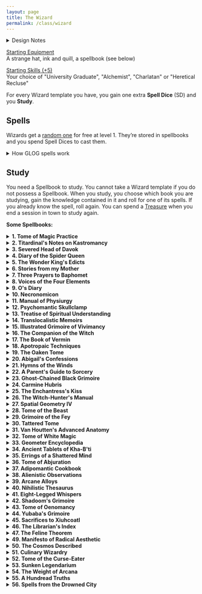 ```yaml
---
layout: page
title: The Wizard
permalink: /class/wizard
---
```


<details markdown="1">
<summary>Design Notes</summary> 
Inspired by my templateless [Priest](/class/priest) class, I wanted to deconstruct the GLOG wizard into more endible bites for my players. This version does that by focusing on one concept only: spellbooks. It's also designed to easily blend with the exploration aspect of the game by allowing me to add spellbooks to dungeon loots and make them instantly desirable even if the party's wizard already has one. Most of all, it's my homage to what drew me to the GLOG to begin with: the litteral hundreds of wizards classes! Most of the spellbooks described bellow are direct conversions from my favourites among them.

So how is this wizard different from the aforementioned priest? It sure does look identical! Well no. First, the wizard gains SD every level and can do whatever it wants with them, while the priest gains SD each time it matches a certain condition and can only cast each of its spells once per day. Second, the priest chooses a new sacrament every level, a wizard is stuck with its starting spellbook unless it finds new ones in its adventures. The wizard can also spend Treasures to study more spells even when they are not leveling up. In the end, the priest will have fewer spells, but a potentially unlimied amount of spell dices, while the wizard will have 4 spell dices and a potentially unlimited amount of spells. Multiclassing as a Priest and a Wizard is heretical. 
</details>

<ins>Starting Equipment</ins><br>
A strange hat, ink and quill, a spellbook (see below)

<ins>Starting Skills (+5)</ins><br>
Your choice of "University Graduate", "Alchemist", "Charlatan" or "Heretical Recluse"

For every Wizard template you have, you gain one extra **Spell Dice** (SD) and you **Study**.

## Spells
Wizards get a [random one](/list/spells) for free at level 1. They’re stored in spellbooks and you spend Spell Dices to cast them.
<details markdown="1">
<summary>How GLOG spells work</summary> 
<ins>Spell Dice (SD)</ins><br>
You get 1 per Wizard template. They are D6s. 

Whenever you cast a spell, you choose how many SD to invest into it. The result of the spell depends on the number of [dice] and their [sum]. 

If a SD rolls a 1, 2 or 3, you don’t lose it. Otherwise, you lose it until you get a night of sleep. You can’t cast without SD.

Every time you roll doubles you get closer to *Catastrophe*.

<ins>Catastrophe</ins><br>
Every time you roll doubles you gain 1 *Doom Point*. Roll a D20. If you roll equal or below your doom score, you trigger a catastrophe. They will end your wizardly career if you don’t quest to avoid your doom.
</details>

## Study
You need a Spellbook to study. You cannot take a Wizard template if you do not possess a Spellbook. When you study, you choose which book you are studying, gain the knowledge contained in it and roll for one of its spells. If you already know the spell, roll again. You can spend a [Treasure](/2020/11/10/extra-rules/#treasures) when you end a session in town to study again.

**Some Spellbooks:**

<details markdown="1">
<summary><b>1. Tome of Magic Practice</b></summary> 
&nbsp;&nbsp;&nbsp;&nbsp;&nbsp; *A mass-produced folio with chipped edges passed-down by students.*
- You receive an official licence to practice magic in public.
- You can create candlelight from your fingertip.
- Roll 1D4, you gain the following spell: 1. [Maleficence](/2020/11/13/maleficence/), 2. [Second Sight](/2020/11/12/second-sight/), 3. [Shroud](/2020/11/13/shroud/), 4. [Thaumaturgy](/2020/11/13/thaumaturgy/)
</details>

<details markdown="1">
<summary><b>2. Titardinal's Notes on Kastromancy</b></summary> 
&nbsp;&nbsp;&nbsp;&nbsp;&nbsp; *Loosely-bound notes and floor plans with love poems written in the margins.*
- Holds the deed of an abandonned tower.
- For each time you studied this book, you can recreate a dungeon trap you have overcome in a building you own.
- Roll 1D4, you gain the following spell: 1. [Kastromancy](/2020/11/13/kastromancy/), 2. [Portal](/2020/11/13/portal/), 3. [Possess Castle](/2020/11/13/possess-castle/), 4. [Voluminous Equivalence](/2020/11/13/voluminous-equivalence/)
###### *of [Sky-Blind Spire](http://blog.trilemma.com/2016/04/the-sky-blind-spire.html) fame.*
</details>

<details markdown="1">
<summary><b>3. Severed Head of Davok</b></summary> 
&nbsp;&nbsp;&nbsp;&nbsp;&nbsp; *Cumbersome, horrible and grey. Like human features on an elephant's skull.*
- You can feed a follower to Davok and gain a bonus SD on a future spellcasting of your choice.
- You can cause blood or other bodily fluids to appear on things by touching them. You can delay this appearance for up to an hour.
- Roll 1D4, you gain the following spell: 1. [Call of the Rat](/2020/11/12/call-of-the-animal/), 2. [Miasma](/2020/11/12/miasma/), 3. [Petition](/2020/11/12/petition/), 4. [Pyrokinesis](/2020/11/13/pyrokinesis/)
###### *of [Lair of the Lamb](http://goblinpunch.blogspot.com/2020/04/lair-of-lamb-final.html) fame.*
</details>

<details markdown="1">
<summary><b>4. Diary of the Spider Queen</b></summary> 
&nbsp;&nbsp;&nbsp;&nbsp;&nbsp; *Semi-transluscent pages bound in black chitin. The text is embroidered*
- You can speak with spiders.
- Each time you study this book, you can produce a new silk piece of clothing that can double as a small mundane object of your choice.
- Roll 1D4, you gain the following spell: 1. [Arachnomorph](/2020/11/12/animorph/), 2. [Bestow Spider Aspect](/2020/11/12/bestow-aspect/), 3. [Tarantella](/2020/11/12/tanrantella/), 4. [Web](/2020/11/12/web/)
###### *Inspired by [Marvels & Malisons](https://www.drivethrurpg.com/product/211911/Marvels--Malisons)'s Arachnomorphosis.*
</details>

<details markdown="1">
<summary><b>5. The Wonder King's Edicts</b></summary> 
&nbsp;&nbsp;&nbsp;&nbsp;&nbsp; *Three slabs of pink marble engraved in tiny faded cuneiform.*
- You have learned to smell and detect the subtle fragrances of curses.
- For each time you studied this book, you can trap a curse you have overcome in a clay tablet. Breaking the tablet releases the curse.
- Roll 1D4, you gain the following spell: 1. [Amulet of the Open Hand](/2020/11/13/amulet-of-the-open-hand/), 2. [Heka Mirror](/2020/11/13/heka-mirror/), 3. [Seal of Retribution](/2020/11/13/seal-of-retribution/), 4. [Seal of the Wonder King](/2020/11/13/seal-of-the-wonder-king/)
###### *Inspired by [Marvels & Malisons](https://www.drivethrurpg.com/product/211911/Marvels--Malisons)'s Apotropaism.*
</details>

<details markdown="1">
<summary><b>6. Stories from my Mother</b></summary> 
&nbsp;&nbsp;&nbsp;&nbsp;&nbsp; *Painted geese, children and frogs illustrate the cover. Pocket sized.*
- You become [skilled](/2020/11/09/base-rules/#stats--skills) (+5) in "Cooking".
- Each time you study this book, you learn the location of a hidden cabin in an area of your choice. One of Mother's friends lives there and can provide shelter and trade potions.
- Roll 1D4, you gain the following spell: 1. [Sky-Blind Curse](/2020/11/13/curse-of-sky-blindness/), 2. [Steeped Stones](/2020/11/13/steeped-stones/), 3. [Tune of the Yondkin](/2020/11/13/tune-of-the-yondkind/), 4. [Witchmark](/2020/11/13/witchmark/)
###### *Inspired by [Marvels & Malisons](https://www.drivethrurpg.com/product/211911/Marvels--Malisons)'s Cunning Craft.*
</details>

<details markdown="1">
<summary><b>7. Three Prayers to Baphomet</b></summary> 
&nbsp;&nbsp;&nbsp;&nbsp;&nbsp; *Dark leather bound in bronze. Penned in blood.*
- You can speak backward, a language only understood by exorcists and divine creatures.
- Each time you study this book, increase any of your skills by 2, or become skilled (+5) in a skill you don't know. However, any time your roll a 6 on any dice, you take 2 points of damage.
- Roll 1D4, you gain the following spell: 1. [Circle of Protection](/2020/11/12/circle-of-protection/), 2. [Conjure](/2020/11/12/conjure/), 3. [Death Contract](/2020/11/12/death-contract/), 4. [Petition](/2020/11/12/petition/)
###### *Inspired by [Wonders & Wickedness](https://www.drivethrurpg.com/product/145647/Wonder--Wickedness)'s Diabolism.*
</details>

<details markdown="1">
<summary><b>8. Voices of the Four Elements</b></summary> 
&nbsp;&nbsp;&nbsp;&nbsp;&nbsp; *Adorned with four gems, its cover is made of gold.*
- You can politely ask dirt and water to leave clothes and hair, and can play wind instruments from afar.
- Each time you study this book, you increase your unarmored movement speed by 1 (up to 10).
- Roll 1D4, you gain the following spell: 1. [Pyrokinesis](/2020/11/13/pyrokinesis/), 2. [Rockspeech](/2020/11/13/rockspeech/), 3. [Seduce Water](/2020/11/13/seduce-water/), 4. [Stormspeech](/2020/11/13/stormspeech/)
###### *Inspired by [Wonders & Wickedness](https://www.drivethrurpg.com/product/145647/Wonder--Wickedness)'s Elementalism.*
</details>

<details markdown="1">
<summary><b>9. O's Diary</b></summary> 
&nbsp;&nbsp;&nbsp;&nbsp;&nbsp; *Elegant in its lack of features. Brown leather. Locked.*
- You become [skilled](/2020/11/09/base-rules/#stats--skills) (+5) in "Ropes".
- Each time you study this book, you find new ways to attach objects to you and gain 1 inventory slot.
- Roll 1D4, you gain the following spell: 1. [A Rope Is Always Handy](/2020/11/13/a-rope-is-always-handy/), 2. [Length of a String](/2020/11/13/lenght-of-a-string/), 3. [Rope Bind](/2020/11/13/rope-bind/), 4. [The Rope Trick](/2020/11/13/the-rope-trick/)
###### *Inspired by [Marvels & Malisons](https://www.drivethrurpg.com/product/211911/Marvels--Malisons)'s Rope Tricks.*
</details>

<details markdown="1">
<summary><b>10. Necronomicon</b></summary> 
&nbsp;&nbsp;&nbsp;&nbsp;&nbsp; *Obviously bound in human skin. Held shut by a skeletal hand.*
- Getting wounded does not make you fall unconscious. Medical care does not heal your Wounds.
- Each time you study this book, you remove 5 wounds from yourself.
- Roll 1D4, you gain the following spell: 1. [Death's Scythe](/2020/11/13/deaths-scythe/), 2. [Lichcrat](/2020/11/13/lichcraft/), 3. [Soul Transfer](/2020/11/13/souls-transfer/), 4. [Transmigration](/2020/11/13/transmigration/)
###### *Inspired by [Wonders & Wickedness](https://www.drivethrurpg.com/product/145647/Wonder--Wickedness)'s Necromancy.*
</details>

<details markdown="1">
<summary><b>11. Manual of Physiurgy</b></summary> 
&nbsp;&nbsp;&nbsp;&nbsp;&nbsp; *Compiled by generations of midwives. Smells sweet.*
- You receive an official licence to practice medicine.
- For each time you studied this book, you can succeed on one roll to help stabilize a [dying friend](/2020/11/09/base-rules/#dying--healing).
- Roll 1D4, you gain the following spell: 1. [Milk and Honey](/2020/11/13/milk-and-honey/), 2. [Poppy's Milk](/2020/11/13/poppys-milk/), 3. [Potpourri](/2020/11/13/potpourri/), 4. [Salvific Apport](/2020/11/13/salvific-apport/)
###### *Inspired by [Marvels & Malisons](https://www.drivethrurpg.com/product/211911/Marvels--Malisons)'s Physiurgy.*
</details>

<details markdown="1">
<summary><b>12. Psychomantic Skullclamp</b></summary> 
&nbsp;&nbsp;&nbsp;&nbsp;&nbsp; *Metallic and cold headband. Text projected in the mind.*
- You can communicate telepathically with people you can see. Works one way only.
- Each time you study this book, choose a mundane item in your inventory. You can create an invisible, psychic, remotely controled version of it once per day for 10 minutes.
- Roll 1D4, you gain the following spell: 1. [Command](/2020/11/13/command/), 2. [Comprehension](/2020/11/13/comprehension/), 3. [Fascinating Gaze](/2020/11/13/fascinating-gaze/), 4. [Telekinetic Burst](/2020/11/13/telekinetic-burst/)
###### *Inspired by [Wonders & Wickedness](https://www.drivethrurpg.com/product/145647/Wonder--Wickedness)'s Psychomancy.*
</details>

<details markdown="1">
<summary><b>13. Treatise of Spiritual Understanding</b></summary> 
&nbsp;&nbsp;&nbsp;&nbsp;&nbsp; *Salmon-pink and trimmed in irridescent metal. Perfectly square.*
- You sleep your eyes open.
- For each time you studied this book, you gain one extra SD while you are drugged or poisoned.
- Roll 1D4, you gain the following spell: 1. [Astral Projection](/2020/11/13/astral-projection/), 2. [Conduit](/2020/11/13/conduit/), 3. [Reality Shift](/2020/11/13/reality-shift/), 4. [Second Sight](/2020/11/12/second-sight/)
###### *Inspired by [Wonders & Wickedness](https://www.drivethrurpg.com/product/145647/Wonder--Wickedness)'s Spiritualism.*
</details>

<details markdown="1">
<summary><b>14. Translocalistic Memoirs</b></summary> 
&nbsp;&nbsp;&nbsp;&nbsp;&nbsp; *The size of a medallion. Opens as big as a grimoire.*
- You know from sight if a portal leads neardby, far, or another dimension.
- Each time you study this book, note the location. You can make a 1 hour ritual to teleport you and your party back there once as long as you all hold hands.
- Roll 1D4, you gain the following spell: 1. [Transmit Breath](/2020/11/13/transmit-breath/), 2. [Revisitation](/2020/11/13/revisitation/), 3. [Recall](/2020/11/13/recall/), 4. [Spatial Coincidence](/2020/11/13/spatial-coincidence/)
###### *Inspired by [Wonders & Wickedness](https://www.drivethrurpg.com/product/145647/Wonder--Wickedness)'s Translocation.*
</details>

<details markdown="1">
<summary><b>15. Illustrated Grimoire of Vivimancy</b></summary> 
&nbsp;&nbsp;&nbsp;&nbsp;&nbsp; *A frog's skin is stretched across the cover. Crudely bound.*
- You become [skilled](/2020/11/09/base-rules/#stats--skills) (+5) in "Biology".
- For each time you studied this book, if you have a pet, you can give it a feature from another mundane animal.
- Roll 1D4, you gain the following spell: 1. [Genoplasm](/2020/11/13/genoplasm/), 2. [Totem](/2020/11/13/totem/), 3. [Transcendence](/2020/11/13/transcendence/), 4. [Vitalize](/2020/11/13/vitalize/)
###### *Inspired by [Wonders & Wickedness](https://www.drivethrurpg.com/product/145647/Wonder--Wickedness)'s Vivimancy.*
</details>

<details markdown="1">
<summary><b>16. The Companion of the Witch</b></summary> 
&nbsp;&nbsp;&nbsp;&nbsp;&nbsp; *Two cat eyes open from the cover when the book is held.*
- Roll a [random spell](/list/spells). It becomes your sentient familiar in the shape of any tiny creature you like. That creature is now part of your entourage and can cast itself with 1SD once per Day. You dont know the spell yourself, but you can always lend some of your SD to your familiar to boost its power. Be careful! You share your Doom points with it. <br><br>Your familiar has 1 HP per Magic User template you have and is immune to one type of damage of your choice. Its stats are similar to a cat’s. When you create it, you decide if it will be able to breathe under water, fly, or use objects. If your familiar would die, your spell is lost forever, but you can create a new familiar after a full night of rest.
</details>

<details markdown="1">
<summary><b>17. The Book of Vermin</b></summary> 
&nbsp;&nbsp;&nbsp;&nbsp;&nbsp; *Rotten and stained. Cockroaches crawl out of its pages.*
- You can send an insect to investigate an adjacent room even through locked doors. It will come back 10 minutes later with a sensory description of the floor.
- Each time you study this book, you can add a small swarm of vermin in your inventory. It cant fight but will obey you.
- Roll 1D4, you gain the following spell: 1. [Cordiceps Apotheosis](/2020/11/12/cordiceps-apotheosis/), 2. [Silky Spinneret](/2020/11/12/silky-spinneret/), 3. [Venomous Fangs](/2020/11/12/venomous-fangs/), 4. [Call of the Maggots](/2020/11/12/call-of-the-animal/)
###### *Inspired by [Marvels & Malisons](https://www.drivethrurpg.com/product/211911/Marvels--Malisons)'s Arachnomorphosis.*
</details>

<details markdown="1">
<summary><b>18. Apotropaic Techniques
</b></summary> 
&nbsp;&nbsp;&nbsp;&nbsp;&nbsp; *Dedicaced to Bilfred who just wouldn't die.*
- You can give yourself Doom Points to modify a D20 roll by the same amount.
- Each time you study this book, you lose 2 Doom Point.
- Roll 1D4, you gain the following spell: 1. [Karmic Retribution](/2020/11/13/karmic-retribution/), 2. [Scapegoat](/2020/11/13/scapegoat/), 3. [The Ten Wards](/2020/11/13/the-ten-wards/), 4. [Writ of the Underworld](/2020/11/13/writ-of-the-underworld/)
###### *Inspired by [Marvels & Malisons](https://www.drivethrurpg.com/product/211911/Marvels--Malisons)'s Apotropaism.*
</details>

<details markdown="1">
<summary><b>19. The Oaken Tome
</b></summary> 
&nbsp;&nbsp;&nbsp;&nbsp;&nbsp; *Cover of bark. Pages of woven leaves.*
- You can revitalize 1 square foot of plants per hour.
- Each time you study this book, choose an animal species. Animals of that type wont attack you anymore except in self defense.
- Roll 1D4, you gain the following spell: 1. [Bramble Burrow](/2020/11/13/bramble-burrow/), 2. [Druidcraft](/2020/11/13/druidcraft/), 3. [Old Rune](/2020/11/13/old-rune/), 4. [Floral Salvage](/2020/11/13/floral-salvage/)
###### *Inspired by [Wonders & Wickedness](https://www.drivethrurpg.com/product/145647/Wonder--Wickedness) and the [Elf from Coins & Scrolls](https://coinsandscrolls.blogspot.com/2017/05/osr-elves-and-elf-wizards.html).*
</details>

<details markdown="1">
<summary><b>20. Abigail's Confessions
</b></summary> 
&nbsp;&nbsp;&nbsp;&nbsp;&nbsp; *Burned like its author, yet somewhat still readable.*
- You cannot be burned by flames smaller than a bonfire.
- Each time you study this book, choose a sin. No mortal can see that sin in your personality.
- Roll 1D4, you gain the following spell: 1. [Bind](/2020/11/12/bind/), 2. [Illusion of Youth](/2020/11/12/illusion-of-youth/), 3. [Red Hands of Wrath](/2020/11/12/red-hands-of-wrath/), 4. [Zizanny](/2020/11/12/zizanny/)
###### *Inspired by [Wonders & Wickedness](https://www.drivethrurpg.com/product/145647/Wonder--Wickedness)'s Diabolism and the Warlock from [Oblidisideryptch](https://oblidisideryptch.blogspot.com/2019/03/osr-class-warlock.html).*
</details>

<details markdown="1">
<summary><b>21. Hymns of the Winds
</b></summary> 
&nbsp;&nbsp;&nbsp;&nbsp;&nbsp; *Pale blue. Its pages scatter to the winds while open yet find their way back in when you close it.*
- You can push objects not heavier than a helmet from afar.
- For each time you studied this book, you can avoid one encounter of your choice while piloting a wind-powered vehicle.
- Roll 1D4, you gain the following spell: 1. [Chariot of Air](/2020/11/13/chariot-of-air/), 2. [Stormspeech](/2020/11/13/stormspeech/), 3. [Wind Barrier](/2020/11/13/wind-barrier/), 4. [Wind Salvation](/2020/11/13/wind-salvation/)
###### *Inspired by [Wonders & Wickedness](https://www.drivethrurpg.com/product/145647/Wonder--Wickedness)'s Elementalism.*
</details>

<details markdown="1">
<summary><b>22. A Parent's Guide to Sorcery
</b></summary> 
&nbsp;&nbsp;&nbsp;&nbsp;&nbsp; *Dark blue linen cover. The author is disillusioned.*
- You can clean 5 square feet instantly every 10 minutes.
- Each time you study this book, choose an object or a creature not bigger than a small children. It is protected from harm as long as it is in your inventory.
- Roll 1D4, you gain the following spell: 1. [Pack Neatly](/2020/11/13/pack-neatly/), 2. [Pinky Knot](/2020/11/13/pinky-knot/), 3. [The Cat's Cradle](/2020/11/13/the-cats-cradle/), 4. [Universal Knot](/2020/11/13/universal-knot/)
###### *Inspired by [Marvels & Malisons](https://www.drivethrurpg.com/product/211911/Marvels--Malisons)'s Rope Tricks.*
</details>

<details markdown="1">
<summary><b>23. Ghost-Chained Black Grimoire</b></summary> 
&nbsp;&nbsp;&nbsp;&nbsp;&nbsp; *Dedicated to Shadrakul's post-mortem apprentice.*
- You can interrogate the spirit of a creature who died after the last dawn. It will answer 4 different questions, none will make sense.
- Each time you study this book, the number of answers that will make sense when you interrogate a spirit increases by 1.
- Roll 1D4, you gain the following spell: 1. [Death Mask](/2020/11/13/death-mask/), 2. [Finger of Death](/2020/11/13/finger-of-death/), 3. [Ghost Orchestra](/2020/11/13/ghost-orchestra/), 4. [Occult Consultation](/2020/11/13/occult-consultation/)
###### *Inspired by [Wonders & Wickedness](https://www.drivethrurpg.com/product/145647/Wonder--Wickedness) and the [Lair of the Lamb](http://goblinpunch.blogspot.com/2020/04/lair-of-lamb-final.html).*
</details>

<details markdown="1">
<summary><b>24. Carmine Hubris</b></summary> 
&nbsp;&nbsp;&nbsp;&nbsp;&nbsp; *Black velvet. Opened by wiping a droplet of blood on it.*
- You can shape blood like clay.
- Each time you study this book, increase your HP by 1.
- Roll 1D4, you gain the following spell: 1. [Blood Scabbard](/2020/11/13/blood-scabbard/), 2. [Death unto Life](/2020/11/13/death-unto-life/), 3. [Last Oath](/2020/11/13/last-oath/), 4. [Vascular Draining](/2020/11/13/vascular-draing/)
###### *Inspired by [Marvels & Malisons](https://www.drivethrurpg.com/product/211911/Marvels--Malisons)'s Physiurgy.*
</details>

<details markdown="1">
<summary><b>25. The Enchantress's Kiss</b></summary> 
&nbsp;&nbsp;&nbsp;&nbsp;&nbsp; *A golden snake crawls elegantly on its red velvet cover.*
- You can change your features at will superficially. This effect cannot go beyond what makeup and a wig could do.
- Each time you study this book, gain a new [follower](https://coinsandscrolls.blogspot.com/2017/06/osr-table-of-camp-followers.html).
- Roll 1D4, you gain the following spell: 1. [Bewitch](/2020/11/13/bewitch/), 2. [Dust of the Sandman](/2020/11/13/dust-of-the-sandman/), 3. [Empathic Vessel](/2020/11/13/empathic-vessel/), 4. [Hallucinogenesis](/2020/11/13/hallucinogenesis/)
###### *Inspired by [Wonders & Wickedness](https://www.drivethrurpg.com/product/145647/Wonder--Wickedness)'s Psychomancy.*
</details>

<details markdown="1">
<summary><b>26. The Witch-Hunter's Manual</b></summary> 
&nbsp;&nbsp;&nbsp;&nbsp;&nbsp; *Heavy, reinforced with cold iron, covered in wards.*
- You can trade wizard heads in exchange for a [Valuables and Treasure](/2020/11/10/extra-rules/#treasures) in town.
- Each time you study this book, you gain the location of a mad wizard.
- Roll 1D4, you gain the following spell: 1. [Etheral Boundary](/2020/11/13/ethereal-boundary/), 2. [Hekaphage](/2020/11/13/hekaphage/), 3. [Plasmic Key](/2020/11/13/plasmic-key/), 4. [Second Sight](/2020/11/12/second-sight/)
###### *Inspired by [Wonders & Wickedness](https://www.drivethrurpg.com/product/145647/Wonder--Wickedness)'s Spiritualism.*
</details>

<details markdown="1">
<summary><b>27. Spatial Geometry IV</b></summary> 
&nbsp;&nbsp;&nbsp;&nbsp;&nbsp; *Dodecahedron that unfolds in block.*
- You can draw things in the air with your finger. The drawing lasts 10 minutes.
- Each time you study this book, choose a mundane object in your inventory, you can fold it magically into a tiny size that doesnt take space.
- Roll 1D4, you gain the following spell: 1. [Disconnection](/2020/11/13/disconnection/), 2. [Levitation](/2020/11/13/levitation/), 3. [Sturdy Circle](/2020/11/13/sturdy-circle/), 4. [Fold Space](/2020/11/13/fold-space/)
###### *Inspired by [Wonders & Wickedness](https://www.drivethrurpg.com/product/145647/Wonder--Wickedness)'s Translocation.*
</details>

<details markdown="1">
<summary><b>28. Tome of the Beast</b></summary> 
&nbsp;&nbsp;&nbsp;&nbsp;&nbsp; *Furry and toothy. Growls when touched.*
- Your unarmed strike inflicts 1D4 damage.
- Each time you study this book, choose a creature species. You can smell it.
- Roll 1D4, you gain the following spell: 1. [Bloodlust](/2020/11/13/bloodlust/), 2. [Indolence](/2020/11/13/indolence/), 3. [Quickening](/2020/11/13/quickening/), 4. [Ravening](/2020/11/13/ravening/)
###### *Inspired by [Wonders & Wickedness](https://www.drivethrurpg.com/product/145647/Wonder--Wickedness)'s Translocation.*
</details>

<details markdown="1">
<summary><b>29. Grimoire of the Fey</b></summary> 
&nbsp;&nbsp;&nbsp;&nbsp;&nbsp; *Overly intricate cover of vines and leaves. Musical.*
- You are immune to being charmed, except by people who know your real name.
- Each time you study this book, invent a one-sentence fact about yourself. It becomes true, but only in the fey world, as interpreted by the wicked referee.
- Roll 1D4, you gain the following spell: 1. [Fey Ring](/2020/11/13/fey-ring/), 2. [Mirror Road](/2020/11/13/mirror-road/), 3. [Gleam](/2020/11/12/gleam/), 4. [Speak with Birds](/2020/11/13/speak-with-birds/)
</details>

<details markdown="1">
<summary><b>30. Tattered Tome</b></summary> 
&nbsp;&nbsp;&nbsp;&nbsp;&nbsp; *Seems the posession of an unfortunate adventuring wizard.*
- You can lick an object to know if it is magical.
- Each time you study this book, you learn the location of a dungeon.
- Learn a [random spell](/list/spells). You can only learn 3 spells from this book. 
</details>

<details markdown="1">
<summary><b>31. Van Houtten's Advanced Anatomy</b></summary> 
&nbsp;&nbsp;&nbsp;&nbsp;&nbsp; *Gruesome in its illustrations. Covered in stains, otherwise elegant and academic.*
- You can take 1 hour to transfer to you as many Wounds from an ally as you like. 
- Each time you study this book, you can swap body with a follower.
- Roll 1D4, you gain the following spell: 1. [Life Channel](/2020/11/13/life-channel/), 2. [Living Gate](/2020/11/13/living-gate/), 3. [Restore](/2020/11/13/restore/), 4. [Watching Heads](/2020/11/13/watching-heads/)
</details>

<details markdown="1">
<summary><b>32. Tome of White Magic</b></summary> 
&nbsp;&nbsp;&nbsp;&nbsp;&nbsp; *Bearing the mark of the secret order. Lined with gold and twine.*
- You can sense if your friends are in danger. 
- For each time you studied this book, you can call a giant eagle. It will arrive after 1 hour and transport you back to a destination of your choice up to 3 days away in just 1 hour, and back in the day.
- Roll 1D4, you gain the following spell: 1. [Covenant](/2020/11/12/covenant/), 2. [Deliver from Malison](/2020/11/13/deliver-from-malison/), 3. [Blackstaff](/2020/11/13/blackstaff/), 4. [Watching Heads](/2020/11/13/watching-heads/)
</details>

<details markdown="1">
<summary><b>33. Geometer Encyclopedia</b></summary> 
&nbsp;&nbsp;&nbsp;&nbsp;&nbsp; *A compass is embedded in the cover. The text is on a grid*
- As long as you carry no iron, your SD return to your pool on a roll of 1 to 4. 
- Each time you study this book, choose a type of object or natural phenomenon and a quality. You have an encyclopedic knowledge of the object relating to the quality.
- Roll 1D4, you gain the following spell: 1. [Command Iron](/2020/11/13/command-iron/), 2. [Magnetic Fissure](/2020/11/13/magnetic-fissure/), 3. [Moonlust](/2020/11/13/moon-lust/), 4. [Star Map](/2020/11/13/star-map/)
###### *Inspired by Coins and Scrolls [Geometer Wizard](https://coinsandscrolls.blogspot.com/2019/10/osr-class-geometer-wizard.html).*
</details>

<details markdown="1">
<summary><b>34. Ancient Tablets of Kha-B'ti</b></summary> 
&nbsp;&nbsp;&nbsp;&nbsp;&nbsp; *Hieroglyphed. The size of a palm. They perfectly stack together.*
- Each time you gain a Doom Point, recover one SD. 
- For each time you studied this book, you can predict when one natural disaster will hit. At the end of a session, tell the referee. The next time you play, disaster will hit where you are.
- Roll 1D4, you gain the following spell: 1. [Dust to Water](/2020/11/13/dust-to-water/), 2. [Serpent's Kiss](/2020/11/13/serpents-kiss/), 3. [Subterranean Gullet](/2020/11/13/subterranean-gullet/), 4. [Soul Harvest](/2020/11/13/soul-harvest/)
</details>

<details markdown="1">
<summary><b>35. Errings of a Shattered Mind</b></summary> 
&nbsp;&nbsp;&nbsp;&nbsp;&nbsp; *Mad ramblings scribbled on loose sheets and the cold assessments of an observer.*
- Creatures who peek into your mind must save vs fear. 
- Each time you study this book, gain a new [follower](https://coinsandscrolls.blogspot.com/2017/06/osr-table-of-camp-followers.html). Its mind is wiped and it cannot resist your spells.
- Roll 1D4, you gain the following spell: 1. [Dominate](/2020/11/13/dominate/), 2. [Geas](/2020/11/13/geas/), 3. [Plasmic Manipulation](/2020/11/13/plasmic-manipulation/), 4. [Poltergeist](/2020/11/13/poltergeist/)
</details>

<details markdown="1">
<summary><b>36. Tome of Abjuration</b></summary> 
&nbsp;&nbsp;&nbsp;&nbsp;&nbsp; *Wool cover. Protected by a silver lock.*
- You can stretch a strand of your hair across a threshold. You'll receive a mental alarm sufficient to wake you up if the hair is crossed. 
- Each time you study this book, you can create a token with one of your spells copied in it. It has one use and you can give it to others.
- Roll 1D4, you gain the following spell: 1. [Against Prying Eyes](/2020/11/13/against-prying-eyes/), 2. [Deflection](/2020/11/13/deflection/), 3. [Return to Sender](/2020/11/13/return-to-sender/), 4. [Stasis](/2020/11/13/stasis/)
###### *From Semiurge's [Abjuration Wizard](https://archonsmarchon.blogspot.com/2021/04/glog-class-abjurer-wizard.html)!*
</details>

<details markdown="1">
<summary><b>37. Adipomantic Cookbook</b></summary> 
&nbsp;&nbsp;&nbsp;&nbsp;&nbsp; *Twice bigger than expected. Soaked in juices like an old cutting board.*
- Each SD you have takes 1 inventory slot (as a layer of fat) when not spent. You have +1 HP per unspent SD. 
- You can spend a SD to give you advantage on any strength or melee related roll.
- Roll 1D4, you gain the following spell: 1. [Aura of Warmth](/2020/11/13/aura-of-warmth/), 2. [Belly Drum](/2020/11/13/belly-drum/), 3. [Caloric Burn](/2020/11/13/caloric-burn/), 4. [Make Delicious](/2020/11/13/make-delicious/)
###### *From Throne of Salt's [Adipomancer](http://throneofsalt.blogspot.com/2018/02/class-adipomancer.html)!*
</details>

<details markdown="1">
<summary><b>38. Alienistic Observations</b></summary> 
&nbsp;&nbsp;&nbsp;&nbsp;&nbsp; *Bloodstained. Has turned all its readers mad.*
- Your eyes have stalks that can be extended 10'. 
- While standing in the corner of a room, you are also standing in another corner of the room for each time you studied this book.
- Roll 1D4, you gain the following spell: 1. [Lengthen](/2020/11/13/lengthen/), 2. [Meat Hive](/2020/11/13/meat-hive/), 3. [Stone to Teeth](/2020/11/13/stone-to-teeth/), 4. [Unspeakeable Speech](/2020/11/13/unspeakable-speech/)
###### *From Numbers Aren't Real's [Alienist](https://archonsmarchon.blogspot.com/2021/04/glog-class-abjurer-wizard.html)!*
</details>

<details markdown="1">
<summary><b>39. Arcane Alloys</b></summary> 
&nbsp;&nbsp;&nbsp;&nbsp;&nbsp; *Rolls of tanned skin painted with rust.*
- You can consume a metallic object no smaller than a dagger as you cast a spell to recuperate a SD.
- You can take 10 minutes to transform alcohol and a metallic object no smaller than a dagger into an incendiary charge (1D6). It burns as many rounds as the number of time you have studied this book.
- Roll 1D4, you gain the following spell: 1. [Command Iron](/2020/11/13/command-iron/), 2. [Magnetic Fissure](/2020/11/13/magnetic-fissure/), 3. [Metallic Sensibility](/2020/11/13/metallic-sensibility/), 4. [Trap Lightning](/2020/11/13/trap-lightning/)
###### *From Throne of Salt's [Allomancer](http://throneofsalt.blogspot.com/2018/05/class-allomancer.html)!*
</details>

<details markdown="1">
<summary><b>40. Nihilistic Thesaurus</b></summary> 
&nbsp;&nbsp;&nbsp;&nbsp;&nbsp; *Black featureless cover, but people in style *know*. Extremely verbose.*
- By closing your eyes, you can nullify as many of your senses as you wish.
- Each time you study this book, choose an object in your inventory. Now think about the *idea* of that object. Transform that object into anything that would still match the *idea* of that object.
- Roll 1D4, you gain the following spell: 1. [Absolute Reality](/2020/11/13/absolute-reality/), 2. [Flower War](/2020/11/13/flower-war/), 3. [Metaphorical Edge](/2020/11/13/metaphorical-edge/), 4. [Palace of Thorns](/2020/11/13/palace-of-thorns/)
###### *From The Lovely Dark's [Anti Mage](https://thelovelydark.blogspot.com/2019/02/the-anti-wizard.html)!*
</details>

<details markdown="1">
<summary><b>41. Eight-Legged Whispers</b></summary> 
&nbsp;&nbsp;&nbsp;&nbsp;&nbsp; *Like a cocoon with 4 beady eyes that you unravel.*
- You have a pet spider the size of your hand (0 HP).
- Each time you study this book after the first time, you can either resurect your pet spider or give it an additional HD and increase its size. At 3 HD you can ride it like a horse.
- Roll 1D4, you gain the following spell: 1. [Arachnophobia](/2020/11/13/arachnophobia/), 2. [Bubble Helmet](/2020/11/13/bubble-coat/), 3. [Pass Without Trace](/2020/11/13/pass-without-trace/), 4. [Venom Bullet](/2020/11/13/venom-bullet/)
###### *From Remixes and Revelations's [Spider Wizard](http://www.remixesandrevelations.com/2021/03/osr-spider-wizard.html)!*
</details>

<details markdown="1">
<summary><b>42. Shadoom's Grimoire</b></summary> 
&nbsp;&nbsp;&nbsp;&nbsp;&nbsp; *Grinning teeth are drawn on the cover, an ass on the back. Sometimes screams.*
- You can speak with monkeys.
- Each time you study this book, gain two new [followers](https://coinsandscrolls.blogspot.com/2017/06/osr-table-of-camp-followers.html), except they are disguised baboons. They cant speak, but can climb and throw things. Each count as 0.5 follower.
- Roll 1D4, you gain the following spell: 1. [Call of the Baboon](/2020/11/12/call-of-the-animal/), 2. [Elevate Beast](/2020/11/13/elevate-beast/), 3. [Possess Pet](/2020/11/13/possess-pet/), 4. [Shadoom's Serpication](/2020/11/13/shadooms-serpication/)
###### *From Goblin Punch's [Baboonist](https://goblinpunch.blogspot.com/2019/07/new-wizard-baboonist.html)!*
</details>

<details markdown="1">
<summary><b>43. Tome of Oenomancy</b></summary> 
&nbsp;&nbsp;&nbsp;&nbsp;&nbsp; *Must have been white before, now deep burgundy. Doesn't make much sense.*
- SD return to your pool on a roll of 1 to 4 when drunk, they dont when sober.
- Each time you study this book, you brew six bottles of alcohol of your design.
- Roll 1D4, you gain the following spell: 1. [Aura of Intoxication](/2020/11/13/aura-of-intoxication/), 2. [Explode Alcohol](/2020/11/13/explode-alcohol/), 3. [Summon Party](/2020/11/13/summon-party/), 4. [Water to Wine](/2020/11/13/water-to-wine/)
###### *From Meandering Banter's [Beeromancer](https://meanderingbanter.blogspot.com/2019/06/narcomancer-beeromancer.html)!*
</details>

<details markdown="1">
<summary><b>44. Yubaba's Grimoire</b></summary> 
&nbsp;&nbsp;&nbsp;&nbsp;&nbsp; *Walks on furry cat legs. Affectionate with you only.*
- If someone makes a bargain with you and breaks it, you instantly know about it.
- Each time you study this book, you can transform into your witch form for an extra hour per day. Decide your form when you first study this book, it has the shape of an animal with your size and head and a) double your running speed, b) a flying speed, c) a swimming speed, d) a digging speed, e) can squeeze in holes the size of your head. You cannot use equipment while in this form.
- Roll 1D4, you gain the following spell: 1. [Bewitch](/2020/11/13/bewitch/), 2. [Deam Eater](/2020/11/13/dream-eater/), 3. [Scry](/2020/11/13/scry/), 4. [Shrivel](/2020/11/13/shrivel/)
###### *From Coins and Scrolls's [Animist](https://coinsandscrolls.blogspot.com/2017/06/osr-animist-wizards.html)!*
</details>

<details markdown="1">
<summary><b>45. Sacrifices to Xiuhcoatl</b></summary> 
&nbsp;&nbsp;&nbsp;&nbsp;&nbsp; *Heavily engraved and painted greenstone tablets.*
- You regenerate 1 HP every hour.
- You can take as much damage as times you've studied this book when casting a spell and and add as much to its [sum], or alternatively crush a fresh heart for the same benefits.
- Roll 1D4, you gain the following spell: 1. [Blood Thrall](/2020/11/13/blood-thrall/), 2. [Sacrifice to the Sun](/2020/11/13/sacrifice-to-the-sun/), 3. [Speak with Blood](/2020/11/13/speak-with-blood/), 4. [Swarm of Jaguars](/2020/11/13/swarm-of-jaguars/)
###### *From Unlawful Games's [Blood Aspirant](https://unlawfulgames.blogspot.com/2019/08/glog-blood-aspirant.html)!*
</details>

<details markdown="1">
<summary><b>46. The Librarian's Index</b></summary> 
&nbsp;&nbsp;&nbsp;&nbsp;&nbsp; *As big as a tombstone. Cumbersome. Earmarked and dusty.*
- You can use books as weapons (1D8).
- Each time you study this book, choose a spell you or another wizard with you knows. You find a spell scroll of another random spell in the same [magic school](/list/spells). (ctrl+f is your friend!)
- Roll 1D4, you gain the following spell: 1. [Animate Book](/2020/11/13/animate-book/), 2. [Edit Spell](/2020/11/13/edit-spell/), 3. [Enforce Trope](/2020/11/13/enforce-trope/), 4. [Silence](/2020/11/13/silence/)
###### *From A Blasted Cratered Land's [Book Wizard](https://crateredland.blogspot.com/2019/07/pay-your-late-fees-book-wizard.html)!*
</details>

<details markdown="1">
<summary><b>47. The Feline Theorem</b></summary> 
&nbsp;&nbsp;&nbsp;&nbsp;&nbsp; *Small notebook. The original owner's name has been scratched.*
- You take half damage from falling.
- Each time you study this book, you gain a pet cat.
- Roll 1D4, you gain the following spell: 1. [Cat Senses](/2020/11/13/cat-senses/), 2. [Contortion](/2020/11/13/contortion/), 3. [Feline Reflexes](/2020/11/13/feline-reflexes/), 4. [Nine Lives](/2020/11/12/nine-lives/)
###### *From the Library of Attnam's [Cat Wizard](https://attnam.blogspot.com/2019/01/class-cat-wizard.html)!*
</details>

<details markdown="1">
<summary><b>49. Manifesto of Radical Aesthetic</b></summary> 
&nbsp;&nbsp;&nbsp;&nbsp;&nbsp; *Irridescent. Fashion of the time that will find academic respect two decades later.*
- You can convince others of the worthiness and inherent artistic value of virtually anything so long as you don’t stop talking. CHA test every five minutes you do this to keep your audience engaged.
- Each time you study this book, you can alter the flavour of one spell you know to anything you would like. It does not change the spell's mechanical effect, but when cast by you, you can alter the [sum] by 1 point.
- Roll 1D4, you gain the following spell: 1. [Animate Scribble](/2020/11/13/animate-scribble/), 2. [Chiaroscuro](/2020/11/13/chiaroscuro/), 3. [Surreal Form](/2020/11/13/surreal-form/), 4. [Turn to Art](/2020/11/13/turn-to-art/)
###### *From A Blasted Cratered Land's [Chromatomancer](https://crateredland.blogspot.com/2019/09/chromatomancy-colors-of-magic.html)!*
</details>

<details markdown="1">
<summary><b>50. The Cosmos Described</b></summary> 
&nbsp;&nbsp;&nbsp;&nbsp;&nbsp; *Written in gold on dark blue pages. Always cold to the touch.*
- You know astral morse code and can make a star seem to blink in the sky. Often used to communicate across continents. You can pilot spelljammers.
- Each time you study this book, roll a [random astral landscape](/pages/fantasylandgenerator/) and note it. You can take 1 hour tinker any pre-existing portal to lead there once.
- Roll 1D4, you gain the following spell: 1. [All Things Adjacent](/2020/11/13/all-things-adjacent/), 2. [Calculate Probability](/2020/11/13/calculate-probability/), 3. [Focus Light](/2020/11/13/focus-light/), 4. [Teleportation](/2020/11/13/teleportation/)
###### *From Remixes and Revelations's [Cosmomancer](http://www.remixesandrevelations.com/2017/10/osr-cosmomancer-scholars-of-stars.html)!*
</details>

<details markdown="1">
<summary><b>51. Culinary Wizardry</b></summary> 
&nbsp;&nbsp;&nbsp;&nbsp;&nbsp; *The portrait of a joyous chef is engraved on the cover. This is the third edition.*
- You can add flavours to things you touch.
- Each time you study this book, choose an object. Provided you have cooking tools, you can make edible rations out of this object.
- Roll 1D4, you gain the following spell: 1. [Animate Food](/2020/11/13/animate-food/), 2. [Chef's Intention](/2020/11/13/chefs-intention/), 3. [Grease](/2020/11/13/grease/), 4. [Make Delicious](/2020/11/13/make-delicious/)
###### *From Remixes and Revelations's [Culinary Wizard](http://www.remixesandrevelations.com/2019/08/osr-culinary-wizard-and-cibopath.html)!*
</details>

<details markdown="1">
<summary><b>52. Tome of the Curse-Eater</b></summary> 
&nbsp;&nbsp;&nbsp;&nbsp;&nbsp; *The portrait of a joyous chef is engraved on the cover. This is the third edition.*
- You can take 1 SD from an adjacent wizard’s pool and add it to your spell. They know you have done this. On a roll of 1 to 3, the MD returns to their pool (as normal). If the MD does not return, you can choose to either heal the wizard for 1D6 HP or inflict 1D6 magic damage.
- Each time you study this book, you gain a incurable wound. When you do, choose a person. You take all their sins upon yourself and remove all curses from them.
- Roll 1D4, you gain the following spell: 1. [Death Ward](/2020/11/13/death-ward/), 2. [Deliver from Malison](/2020/11/13/deliver-from-malison/), 3. [Choke Flames](/2020/11/13/choke-flames/), 4. [Fingerbreaker](/2020/11/13/fingerbreaker/)
###### *From Coins and Scrolls's [Curse-Eater Wizard](https://coinsandscrolls.blogspot.com/2019/10/osr-class-curse-eater-wizard.html)!*
</details>

<details markdown="1">
<summary><b>53. Sunken Legendarium</b></summary> 
&nbsp;&nbsp;&nbsp;&nbsp;&nbsp; *Encrusted with barnacles. Pungent.*
- You can write with your fingertip, producing ink as you write.
- You can hold your breath an additional 10 minutes for each time you have studied this book.
- Roll 1D4, you gain the following spell: 1. [Bestow Octopus Aspect](/2020/11/12/bestow-aspect/), 2. [Draw Depth](/2020/11/13/draw-depth/), 3. [Inkspray](/2020/11/13/inkspray/), 4. [Tentacle Arm](/2020/11/13/tentacle-arm/)
###### *From the Library of Attnam's [Deep Mage](https://attnam.blogspot.com/2018/07/class-deep-mage.html)!*
</details>

<details markdown="1">
<summary><b>54. The Weight of Arcana</b></summary> 
&nbsp;&nbsp;&nbsp;&nbsp;&nbsp; *Green book. Extremely heavy for everyone else, light as a feather for you.*
- You can hover at a distance of an inch from solid ground. Your passing still produces obvious noise (creaking of wooden floorboards, etc.).
- Every time you study this book, permanently change the weight of one object in your inventory as you want.
- Roll 1D4, you gain the following spell: 1. [Stone Skin](/2020/11/13/stone-skin/), 2. [Change Mass](/2020/11/13/change-mass/), 3. [Hollow Bones](/2020/11/13/hollow-bones/), 4. [Disconnection](/2020/11/13/disconnection/)
###### *From the Man with a Hammer's [Densomancer](https://themanwithahammer.blogspot.com/2019/12/glog-wizard-densomancer.html)!*
</details>

<details markdown="1">
<summary><b>55. A Hundread Truths</b></summary> 
&nbsp;&nbsp;&nbsp;&nbsp;&nbsp; *A golden lidless eye in a pyramid is engraved in the white cover. The book decides which page it opens at.*
- You can see spirits. This has multiple uses: invisible creatures are visible to you as faintly glowing outlines; angels, demons and ghosts are translucent but visible even when immaterial; enchanted items and possessed or cursed creatures have a faint aura around them; spellcasters, undead and magical beasts radiate magic. When you search a room or observe a scen, roll 1D6. On a roll of 1, you are frightened by a random ghost.
- For each time you study this book, you can predict the weather once. To do so, simply tell the referee which weather will happen the next day.
- Roll 1D4, you gain the following spell: 1. [Arcane Mark](/2020/11/13/arcane-mark/), 2. [Dream](/2020/11/13/dream/), 3. [Object Reading](/2020/11/13/object-reading/), 4. [Vision of Death](/2020/11/13/vision-of-death/)
###### *From the Library of Attnam's [Diviner](https://attnam.blogspot.com/2018/07/class-diviner-wizard.html)!*
</details>

<details markdown="1">
<summary><b>56. Spells from the Drowned City</b></summary> 
&nbsp;&nbsp;&nbsp;&nbsp;&nbsp; *Must have been beautiful before Anostos was swallowed by the sea.*
- You lose all your SDs if you touch water and you sink. However, once you are out of SD, you can vomit one random barnacle-encrusted [object](http://tenfootpolemic.blogspot.com/2014/01/200-failed-medieval-careers.html).
- For each time you study this book, you discover a secret society of survivors of Anostos in city of your choice. You choose their expertise.
- Roll 1D4, you gain the following spell: 1. [Arcane Mark](/2020/11/13/arcane-mark/), 2. [Dream](/2020/11/13/dream/), 3. [Object Reading](/2020/11/13/object-reading/), 4. [Vision of Death](/2020/11/13/vision-of-death/)
###### *From Coins and Scrolls's [Drowned Wizard](https://coinsandscrolls.blogspot.com/2017/06/osr-drowned-wizards.html)!*
</details>
